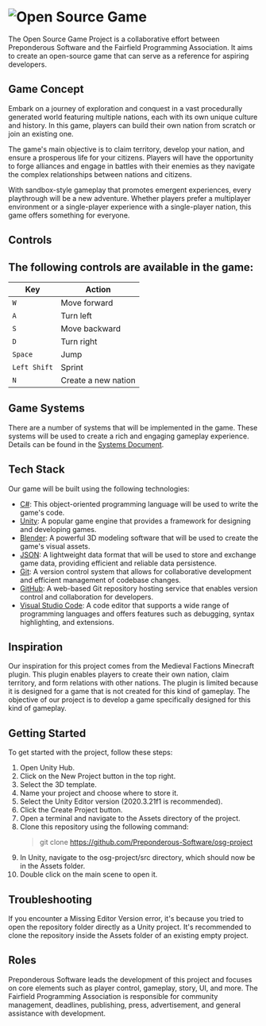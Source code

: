 # ![Open Source Game](https://raw.githubusercontent.com/Preponderous-Software/osg-project/master/.github/media/banner.svg)
The Open Source Game Project is a collaborative effort between Preponderous Software and the Fairfield Programming Association. It aims to create an open-source game that can serve as a reference for aspiring developers.

## Game Concept
Embark on a journey of exploration and conquest in a vast procedurally generated world featuring multiple nations, each with its own unique culture and history. In this game, players can build their own nation from scratch or join an existing one.

The game's main objective is to claim territory, develop your nation, and ensure a prosperous life for your citizens. Players will have the opportunity to forge alliances and engage in battles with their enemies as they navigate the complex relationships between nations and citizens.

With sandbox-style gameplay that promotes emergent experiences, every playthrough will be a new adventure. Whether players prefer a multiplayer environment or a single-player experience with a single-player nation, this game offers something for everyone.

## Controls
The following controls are available in the game:
---
| Key | Action |
| --- | --- |
| `W` | Move forward |
| `A` | Turn left |
| `S` | Move backward |
| `D` | Turn right |
| `Space` | Jump |
| `Left Shift` | Sprint |
| `N` | Create a new nation |

## Game Systems
There are a number of systems that will be implemented in the game. These systems will be used to create a rich and engaging gameplay experience. Details can be found in the [Systems Document](./docs/SYSTEMS.md).

## Tech Stack
Our game will be built using the following technologies:
- [C#](https://docs.microsoft.com/en-us/dotnet/csharp/): This object-oriented programming language will be used to write the game's code.
- [Unity](https://unity.com/): A popular game engine that provides a framework for designing and developing games.
- [Blender](https://www.blender.org/): A powerful 3D modeling software that will be used to create the game's visual assets.
- [JSON](https://www.json.org/json-en.html): A lightweight data format that will be used to store and exchange game data, providing efficient and reliable data persistence.
- [Git](https://git-scm.com/): A version control system that allows for collaborative development and efficient management of codebase changes.
- [GitHub](https://github.com/): A web-based Git repository hosting service that enables version control and collaboration for developers.
- [Visual Studio Code](https://code.visualstudio.com/): A code editor that supports a wide range of programming languages and offers features such as debugging, syntax highlighting, and extensions.

## Inspiration
Our inspiration for this project comes from the Medieval Factions Minecraft plugin. This plugin enables players to create their own nation, claim territory, and form relations with other nations. The plugin is limited because it is designed for a game that is not created for this kind of gameplay. The objective of our project is to develop a game specifically designed for this kind of gameplay.

## Getting Started
To get started with the project, follow these steps:

1. Open Unity Hub.
1. Click on the New Project button in the top right.
1. Select the 3D template.
1. Name your project and choose where to store it.
1. Select the Unity Editor version (2020.3.21f1 is recommended).
1. Click the Create Project button.
1. Open a terminal and navigate to the Assets directory of the project.
1. Clone this repository using the following command:
    > git clone https://github.com/Preponderous-Software/osg-project
1. In Unity, navigate to the osg-project/src directory, which should now be in the Assets folder.
1. Double click on the main scene to open it.

## Troubleshooting
If you encounter a Missing Editor Version error, it's because you tried to open the repository folder directly as a Unity project. It's recommended to clone the repository inside the Assets folder of an existing empty project.

## Roles
Preponderous Software leads the development of this project and focuses on core elements such as player control, gameplay, story, UI, and more. The Fairfield Programming Association is responsible for community management, deadlines, publishing, press, advertisement, and general assistance with development.
